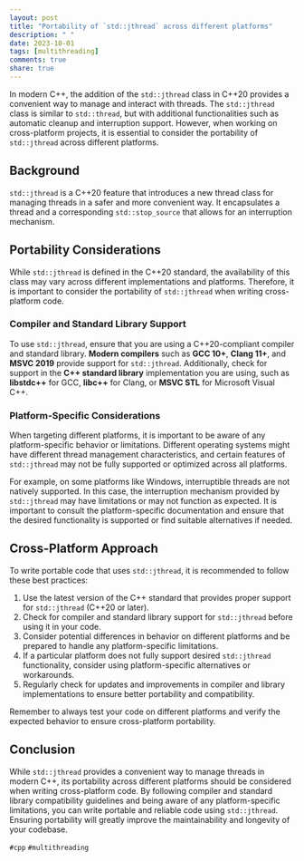 ```yaml
---
layout: post
title: "Portability of `std::jthread` across different platforms"
description: " "
date: 2023-10-01
tags: [multithreading]
comments: true
share: true
---
```


In modern C++, the addition of the `std::jthread` class in C++20 provides a convenient way to manage and interact with threads. The `std::jthread` class is similar to `std::thread`, but with additional functionalities such as automatic cleanup and interruption support. However, when working on cross-platform projects, it is essential to consider the portability of `std::jthread` across different platforms.

## Background

`std::jthread` is a C++20 feature that introduces a new thread class for managing threads in a safer and more convenient way. It encapsulates a thread and a corresponding `std::stop_source` that allows for an interruption mechanism.

## Portability Considerations

While `std::jthread` is defined in the C++20 standard, the availability of this class may vary across different implementations and platforms. Therefore, it is important to consider the portability of `std::jthread` when writing cross-platform code.

### Compiler and Standard Library Support

To use `std::jthread`, ensure that you are using a C++20-compliant compiler and standard library. **Modern compilers** such as **GCC 10+**, **Clang 11+**, and **MSVC 2019** provide support for `std::jthread`. Additionally, check for support in the **C++ standard library** implementation you are using, such as **libstdc++** for GCC, **libc++** for Clang, or **MSVC STL** for Microsoft Visual C++.

### Platform-Specific Considerations

When targeting different platforms, it is important to be aware of any platform-specific behavior or limitations. Different operating systems might have different thread management characteristics, and certain features of `std::jthread` may not be fully supported or optimized across all platforms.

For example, on some platforms like Windows, interruptible threads are not natively supported. In this case, the interruption mechanism provided by `std::jthread` may have limitations or may not function as expected. It is important to consult the platform-specific documentation and ensure that the desired functionality is supported or find suitable alternatives if needed.

## Cross-Platform Approach

To write portable code that uses `std::jthread`, it is recommended to follow these best practices:

1. Use the latest version of the C++ standard that provides proper support for `std::jthread` (C++20 or later).
2. Check for compiler and standard library support for `std::jthread` before using it in your code.
3. Consider potential differences in behavior on different platforms and be prepared to handle any platform-specific limitations.
4. If a particular platform does not fully support desired `std::jthread` functionality, consider using platform-specific alternatives or workarounds.
5. Regularly check for updates and improvements in compiler and library implementations to ensure better portability and compatibility.

Remember to always test your code on different platforms and verify the expected behavior to ensure cross-platform portability.

## Conclusion

While `std::jthread` provides a convenient way to manage threads in modern C++, its portability across different platforms should be considered when writing cross-platform code. By following compiler and standard library compatibility guidelines and being aware of any platform-specific limitations, you can write portable and reliable code using `std::jthread`. Ensuring portability will greatly improve the maintainability and longevity of your codebase.

`#cpp` `#multithreading`